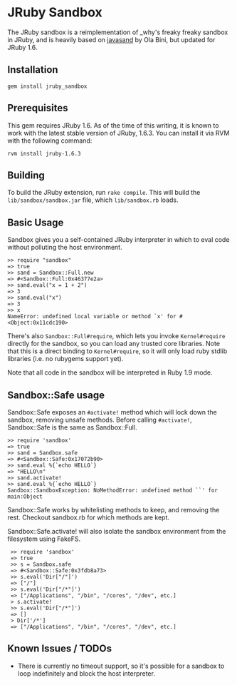 JRuby Sandbox
=============

The JRuby sandbox is a reimplementation of \_why's freaky freaky sandbox
in JRuby, and is heavily based on [javasand][1] by Ola Bini, but updated
for JRuby 1.6.

## Installation

    gem install jruby_sandbox

## Prerequisites

This gem requires JRuby 1.6. As of the time of this writing, it is known to
work with the latest stable version of JRuby, 1.6.3. You can install it via
RVM with the following command:

    rvm install jruby-1.6.3

## Building

To build the JRuby extension, run `rake compile`. This will build the
`lib/sandbox/sandbox.jar` file, which `lib/sandbox.rb` loads.

## Basic Usage

Sandbox gives you a self-contained JRuby interpreter in which to eval
code without polluting the host environment.

    >> require "sandbox"
    => true
    >> sand = Sandbox::Full.new
    => #<Sandbox::Full:0x46377e2a>
    >> sand.eval("x = 1 + 2")
    => 3
    >> sand.eval("x")
    => 3
    >> x
    NameError: undefined local variable or method `x' for #<Object:0x11cdc190>

There's also `Sandbox::Full#require`, which lets you invoke
`Kernel#require` directly for the sandbox, so you can load any trusted
core libraries.  Note that this is a direct binding to `Kernel#require`,
so it will only load ruby stdlib libraries (i.e. no rubygems support
yet).

Note that all code in the sandbox will be interpreted in Ruby 1.9 mode.

## Sandbox::Safe usage

Sandbox::Safe exposes an `#activate!` method which will lock down the sandbox, removing unsafe methods.  Before calling `#activate!`, Sandbox::Safe is the same as Sandbox::Full.

    >> require 'sandbox'
    => true 
    >> sand = Sandbox.safe
    => #<Sandbox::Safe:0x17072b90> 
    >> sand.eval %{`echo HELLO`}
    => "HELLO\n" 
    >> sand.activate! 
    >> sand.eval %{`echo HELLO`}
    Sandbox::SandboxException: NoMethodError: undefined method ``' for main:Object

Sandbox::Safe works by whitelisting methods to keep, and removing the rest.  Checkout sandbox.rb for which methods are kept.

Sandbox::Safe.activate! will also isolate the sandbox environment from the filesystem using FakeFS. 

     >> require 'sandbox'
     => true 
     >> s = Sandbox.safe
     => #<Sandbox::Safe:0x3fdb8a73> 
     >> s.eval('Dir["/"]')
     => ["/"] 
     >> s.eval('Dir["/*"]')
     => ["/Applications", "/bin", "/cores", "/dev", etc.] 
     > s.activate!
     >> s.eval('Dir["/*"]')
     => [] 
     > Dir['/*']
     => ["/Applications", "/bin", "/cores", "/dev", etc.] 

## Known Issues / TODOs

  * There is currently no timeout support, so it's possible for a
    sandbox to loop indefinitely and block the host interpreter.

[1]: http://ola-bini.blogspot.com/2006/12/freaky-freaky-sandbox-has-come-to-jruby.html
